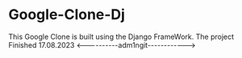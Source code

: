 # Google-Clone-Dj
This Google Clone is built using the Django FrameWork.
The project Finished 17.08.2023
<----------adm1ngit------------>
